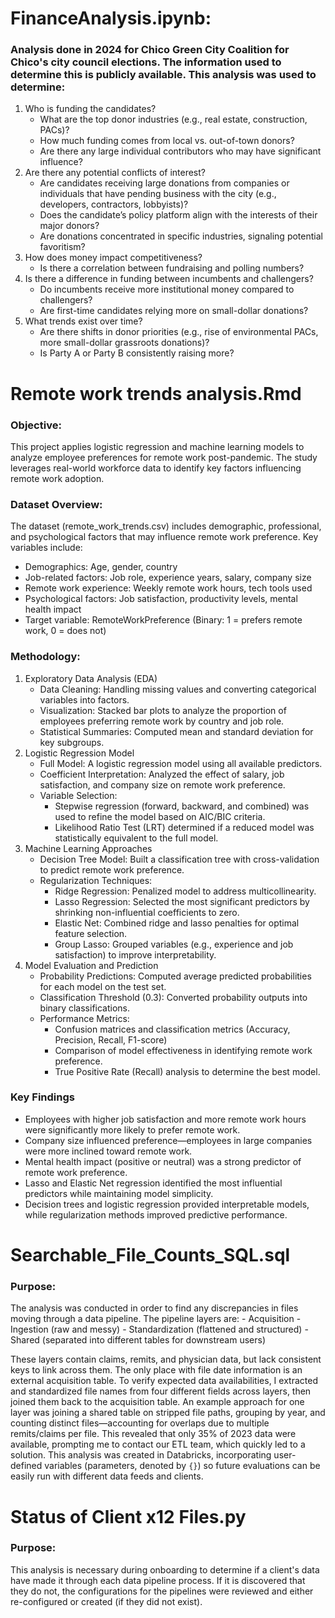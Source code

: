 # FinanceAnalysis.ipynb: 
### Analysis done in 2024 for Chico Green City Coalition for Chico's city council elections. The information used to determine this is publicly available. This analysis was used to determine:
1. Who is funding the candidates?
    - What are the top donor industries (e.g., real estate, construction, PACs)?
    - How much funding comes from local vs. out-of-town donors?
    - Are there any large individual contributors who may have significant influence?
2. Are there any potential conflicts of interest?
    - Are candidates receiving large donations from companies or individuals that have pending business with the city (e.g., developers, contractors, lobbyists)?
    - Does the candidate’s policy platform align with the interests of their major donors?
    - Are donations concentrated in specific industries, signaling potential favoritism?
3. How does money impact competitiveness?
    - Is there a correlation between fundraising and polling numbers?
5. Is there a difference in funding between incumbents and challengers?
    - Do incumbents receive more institutional money compared to challengers?
    - Are first-time candidates relying more on small-dollar donations?
6. What trends exist over time?
    - Are there shifts in donor priorities (e.g., rise of environmental PACs, more small-dollar grassroots donations)?
    - Is Party A or Party B consistently raising more?
      

# Remote work trends analysis.Rmd
### Objective:
This project applies logistic regression and machine learning models to analyze employee preferences for remote work post-pandemic. The study leverages real-world workforce data to identify key factors influencing remote work adoption.

### Dataset Overview:
The dataset (remote_work_trends.csv) includes demographic, professional, and psychological factors that may influence remote work preference. Key variables include:
- Demographics: Age, gender, country
- Job-related factors: Job role, experience years, salary, company size
- Remote work experience: Weekly remote work hours, tech tools used
- Psychological factors: Job satisfaction, productivity levels, mental health impact
- Target variable: RemoteWorkPreference (Binary: 1 = prefers remote work, 0 = does not)

### Methodology: 
1. Exploratory Data Analysis (EDA)
    - Data Cleaning: Handling missing values and converting categorical variables into factors.
    - Visualization: Stacked bar plots to analyze the proportion of employees preferring remote work by country and job role.
    - Statistical Summaries: Computed mean and standard deviation for key subgroups.
2. Logistic Regression Model
    - Full Model: A logistic regression model using all available predictors.
    - Coefficient Interpretation: Analyzed the effect of salary, job satisfaction, and company size on remote work preference.
    - Variable Selection:
        - Stepwise regression (forward, backward, and combined) was used to refine the model based on AIC/BIC criteria.
        - Likelihood Ratio Test (LRT) determined if a reduced model was statistically equivalent to the full model.
3. Machine Learning Approaches
    - Decision Tree Model: Built a classification tree with cross-validation to predict remote work preference.
    - Regularization Techniques:
        - Ridge Regression: Penalized model to address multicollinearity.
        - Lasso Regression: Selected the most significant predictors by shrinking non-influential coefficients to zero.
        - Elastic Net: Combined ridge and lasso penalties for optimal feature selection.
        - Group Lasso: Grouped variables (e.g., experience and job satisfaction) to improve interpretability.
4. Model Evaluation and Prediction
    - Probability Predictions: Computed average predicted probabilities for each model on the test set.
    - Classification Threshold (0.3): Converted probability outputs into binary classifications.
    - Performance Metrics:
        - Confusion matrices and classification metrics (Accuracy, Precision, Recall, F1-score)
        - Comparison of model effectiveness in identifying remote work preference.
        - True Positive Rate (Recall) analysis to determine the best model.
          
### Key Findings
- Employees with higher job satisfaction and more remote work hours were significantly more likely to prefer remote work.
- Company size influenced preference—employees in large companies were more inclined toward remote work.
- Mental health impact (positive or neutral) was a strong predictor of remote work preference.
- Lasso and Elastic Net regression identified the most influential predictors while maintaining model simplicity.
- Decision trees and logistic regression provided interpretable models, while regularization methods improved predictive performance.

# Searchable_File_Counts_SQL.sql
### Purpose:
The analysis was conducted in order to find any discrepancies in files moving through a data pipeline. The pipeline layers are:
    - Acquisition
    - Ingestion (raw and messy)
    - Standardization (flattened and structured)
    - Shared (separated into different tables for downstream users)

These layers contain claims, remits, and physician data, but lack consistent keys to link across them. The only place with file date information is an external acquisition table. To verify expected data availabilities, I extracted and standardized file names from four different fields across layers, then joined them back to the acquisition table. An example approach for one layer was joining a shared table on stripped file paths, grouping by year, and counting distinct files—accounting for overlaps due to multiple remits/claims per file. This revealed that only 35% of 2023 data were available, prompting me to contact our ETL team, which quickly led to a solution. This analysis was created in Databricks, incorporating user-defined variables (parameters, denoted by `{}`) so future evaluations can be easily run with different data feeds and clients.

# Status of Client x12 Files.py
### Purpose: 
This analysis is necessary during onboarding to determine if a client's data have made it through each data pipeline process. If it is discovered that they do not, the configurations for the pipelines were reviewed and either re-configured or created (if they did not exist).
